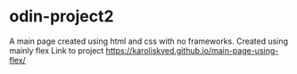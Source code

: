 # odin-project2
A main page created using html and css with no frameworks. Created using mainly flex
Link to project https://karoliskved.github.io/main-page-using-flex/
